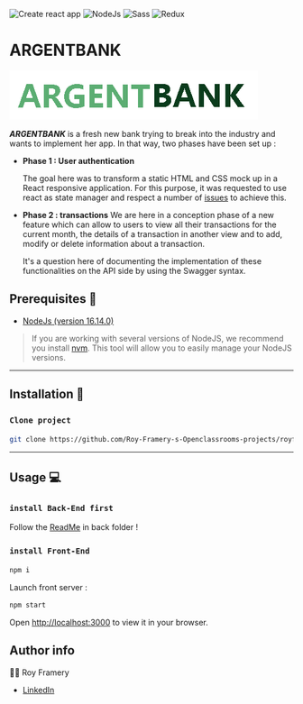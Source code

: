 ![Create react app](https://img.shields.io/badge/build_with-create_react_app-09D3AC?style=for-the-badge&logo=Create-React-App)
![NodeJs](https://img.shields.io/badge/Node.js-16.14.0-339933?style=for-the-badge&logo=Node.js)
![Sass](https://img.shields.io/badge/Sass-1.49.9-CC6699?style=for-the-badge&logo=Sass)
![Redux](https://img.shields.io/badge/React_Redux-7.2.8-764ABC?style=for-the-badge&logo=Redux)
# ARGENTBANK

![SportSee logo](public/readMe/logo.png)

_**ARGENTBANK**_ is a fresh new bank trying to break into the industry and wants to implement her app. In that way, two phases have been set up :

- **Phase 1 : User authentication** 
  
    The goal here was to transform a static HTML and CSS mock up in a React responsive application. For this purpose, it was requested to use react as state manager and respect a number of [issues]() to achieve this.

- **Phase 2 : transactions** 
    We are here in a conception phase of a new feature which can allow to users to view all their transactions for the current month, the details of a transaction in another view and to add, modify or delete information about a transaction. 

    It's a question here of documenting the implementation of these functionalities on the API side by using the Swagger syntax.

## Prerequisites 🚨
- [NodeJs (version 16.14.0)](https://nodejs.org/en/)

> If you are working with several versions of NodeJS, we recommend you install [nvm](https://github.com/nvm-sh/nvm). This tool will allow you to easily manage your NodeJS versions.


---

## Installation 💽

###  `Clone project`
 ```bash
 git clone https://github.com/Roy-Framery-s-Openclassrooms-projects/royframery_13_24032022.git
 ```


---

## Usage 💻

### `install Back-End first`

Follow the [ReadMe]() in back folder !


### `install Front-End`

```bash
npm i
```
Launch front server :
```bash
npm start
```

Open [http://localhost:3000](http://localhost:3000) to view it in your browser.





## Author info

🧑‍🎓 Roy Framery
- [LinkedIn](https://www.linkedin.com/in/roy-framery/)